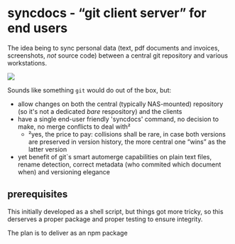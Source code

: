 # syncdocs - “git client server” for end users

The idea being to sync personal data (text, pdf documents and invoices, screenshots, _not_ source code) between a central git repository and various workstations.

[![](https://mermaid.ink/img/pako:eNqNjs8KgzAMh1-l5KSgL1DGQOZuYxd3W3cINv5h1kpsN4b67uvE4wYLhCQfHz8yQWk1gYSqs8-yQXbikqtehMoiBQXxgzg6Z0WsIN642KXpfh5ffTmLw7VCWWHa4eDsIE7ruH0R83_F40_x05CAITbY6vDztFJwDRlSIMOqke8KVL8ED72zRYgE6dhTAmx93UCI7sZw-UGjo7zFmtFsdHkDOqFXxA?type=png)](https://mermaid.live/edit#pako:eNqNjs8KgzAMh1-l5KSgL1DGQOZuYxd3W3cINv5h1kpsN4b67uvE4wYLhCQfHz8yQWk1gYSqs8-yQXbikqtehMoiBQXxgzg6Z0WsIN642KXpfh5ffTmLw7VCWWHa4eDsIE7ruH0R83_F40_x05CAITbY6vDztFJwDRlSIMOqke8KVL8ED72zRYgE6dhTAmx93UCI7sZw-UGjo7zFmtFsdHkDOqFXxA)

Sounds like something `git` would do out of the box, but:

* allow changes on both the central (typically NAS-mounted) repository (so it's not a dedicated _bare_ respository) and the clients
* have a single end-user friendly 'syncdocs' command, no decision to make, no merge conflicts to deal with²
  * ²yes, the price to pay: collisions shall be rare, in case both versions are preserved in version history, the more central one “wins” as the latter version
* yet benefit of git`s smart automerge capabilities on plain text files, rename detection, correct metadata (who commited which document when) and versioning elegance

## prerequisites

This initially developed as a shell script, but things got more tricky, so this derserves a proper package and proper testing to ensure integrity.

The plan is to deliver as an npm package
